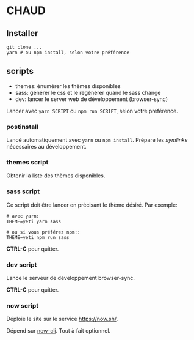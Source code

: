 # CHAUD

## Installer
```
git clone ...
yarn # ou npm install, selon votre préférence
```

## scripts
* themes: énumérer les thèmes disponibles
* sass: générer le css et le regénérer quand le sass change
* dev: lancer le server web de développement (browser-sync)

Lancer avec ```yarn SCRIPT``` ou ```npm run SCRIPT```, selon votre préférence.

### postinstall
Lancé automatiquement avec ```yarn``` ou ```npm install```. Prépare les *symlinks* nécessaires au développement.

### themes script
Obtenir la liste des thèmes disponibles.

### sass script
Ce script doit être lancer en précisant le thème désiré. Par exemple:

```
# avec yarn:
THEME=yeti yarn sass

# ou si vous préférez npm::
THEME=yeti npm run sass
```

**CTRL-C** pour quitter.

### dev script
Lance le serveur de développement browser-sync.

**CTRL-C** pour quitter.

### now script
Déploie le site sur le service <https://now.sh/>.

Dépend sur [now-cli](https://www.npmjs.com/package/now). Tout à fait optionnel.
